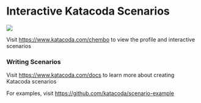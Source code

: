 # Interactive Katacoda Scenarios

[![](http://shields.katacoda.com/katacoda/chembo/count.svg)](https://www.katacoda.com/chembo "Get your profile on Katacoda.com")

Visit https://www.katacoda.com/chembo to view the profile and interactive scenarios

### Writing Scenarios
Visit https://www.katacoda.com/docs to learn more about creating Katacoda scenarios

For examples, visit https://github.com/katacoda/scenario-example
